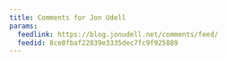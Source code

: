 ```yaml
---
title: Comments for Jon Udell
params:
  feedlink: https://blog.jonudell.net/comments/feed/
  feedid: 8ce8fbaf22839e3335dec7fc9f925889
---
```

